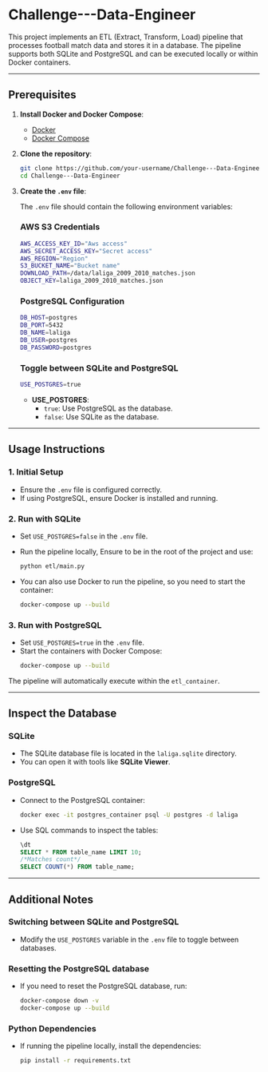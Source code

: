 
# Challenge---Data-Engineer

This project implements an ETL (Extract, Transform, Load) pipeline that processes football match data and stores it in a database. The pipeline supports both SQLite and PostgreSQL and can be executed locally or within Docker containers.

---

## Prerequisites

1. **Install Docker and Docker Compose**:
   - [Docker](https://www.docker.com/products/docker-desktop)
   - [Docker Compose](https://docs.docker.com/compose/install/)

2. **Clone the repository**:
   ```bash
   git clone https://github.com/your-username/Challenge---Data-Engineer.git
   cd Challenge---Data-Engineer
   ```

3. **Create the `.env` file**:
   
   The `.env` file should contain the following environment variables:

   ### AWS S3 Credentials
   ```bash
   AWS_ACCESS_KEY_ID="Aws access"
   AWS_SECRET_ACCESS_KEY="Secret access"
   AWS_REGION="Region"
   S3_BUCKET_NAME="Bucket name"
   DOWNLOAD_PATH=/data/laliga_2009_2010_matches.json
   OBJECT_KEY=laliga_2009_2010_matches.json
   ```

   ### PostgreSQL Configuration
   ```bash
   DB_HOST=postgres
   DB_PORT=5432
   DB_NAME=laliga
   DB_USER=postgres
   DB_PASSWORD=postgres
   ```

   ### Toggle between SQLite and PostgreSQL
   ```bash
   USE_POSTGRES=true
   ```

   - **USE_POSTGRES**:
     - `true`: Use PostgreSQL as the database.
     - `false`: Use SQLite as the database.

---

## Usage Instructions

### 1. Initial Setup
- Ensure the `.env` file is configured correctly.
- If using PostgreSQL, ensure Docker is installed and running.


### 2. Run with SQLite
- Set `USE_POSTGRES=false` in the `.env` file.
- Run the pipeline locally, Ensure to be in the root of the project and use:
  ```bash
  python etl/main.py
  ```

- You can also use Docker to run the pipeline, so you need to start the container:
  ```bash
  docker-compose up --build
  ```


### 3. Run with PostgreSQL
- Set `USE_POSTGRES=true` in the `.env` file.
- Start the containers with Docker Compose:
  ```bash
  docker-compose up --build
  ```

The pipeline will automatically execute within the `etl_container`.

---

## Inspect the Database

### SQLite
- The SQLite database file is located in the `laliga.sqlite` directory.
- You can open it with tools like **SQLite Viewer**.

### PostgreSQL
- Connect to the PostgreSQL container:
  ```bash
  docker exec -it postgres_container psql -U postgres -d laliga
  ```
- Use SQL commands to inspect the tables:
  ```sql
  \dt
  SELECT * FROM table_name LIMIT 10;
  /*Matches count*/
  SELECT COUNT(*) FROM table_name;
  ```

---

## Additional Notes

### Switching between SQLite and PostgreSQL
- Modify the `USE_POSTGRES` variable in the `.env` file to toggle between databases.

### Resetting the PostgreSQL database
- If you need to reset the PostgreSQL database, run:
  ```bash
  docker-compose down -v
  docker-compose up --build
  ```

### Python Dependencies
- If running the pipeline locally, install the dependencies:
  ```bash
  pip install -r requirements.txt
  ```

